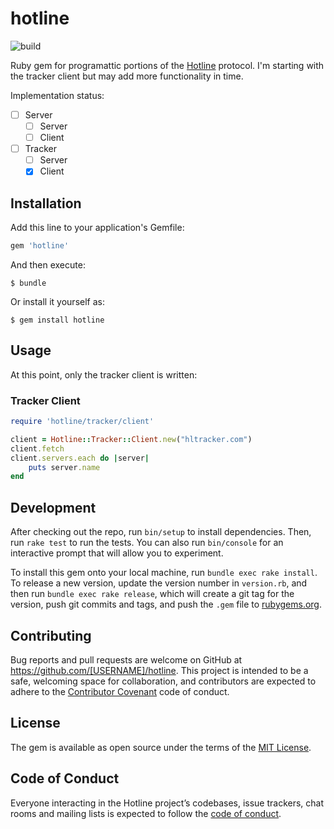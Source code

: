 # hotline

![build](https://github.com/amoeba/hotline/workflows/Build/badge.svg)

Ruby gem for programattic portions of the [Hotline](https://en.wikipedia.org/wiki/Hotline_Communications) protocol.
I'm starting with the tracker client but may add more functionality in time.

Implementation status:

- [ ] Server
  - [ ] Server
  - [ ] Client
- [ ] Tracker
  - [ ] Server
  - [x] Client

## Installation

Add this line to your application's Gemfile:

```ruby
gem 'hotline'
```

And then execute:

    $ bundle

Or install it yourself as:

    $ gem install hotline

## Usage

At this point, only the tracker client is written:

### Tracker Client

```ruby
require 'hotline/tracker/client'

client = Hotline::Tracker::Client.new("hltracker.com")
client.fetch
client.servers.each do |server|
    puts server.name
end
```

## Development

After checking out the repo, run `bin/setup` to install dependencies. Then, run `rake test` to run the tests. You can also run `bin/console` for an interactive prompt that will allow you to experiment.

To install this gem onto your local machine, run `bundle exec rake install`. To release a new version, update the version number in `version.rb`, and then run `bundle exec rake release`, which will create a git tag for the version, push git commits and tags, and push the `.gem` file to [rubygems.org](https://rubygems.org).

## Contributing

Bug reports and pull requests are welcome on GitHub at https://github.com/[USERNAME]/hotline. This project is intended to be a safe, welcoming space for collaboration, and contributors are expected to adhere to the [Contributor Covenant](http://contributor-covenant.org) code of conduct.

## License

The gem is available as open source under the terms of the [MIT License](https://opensource.org/licenses/MIT).

## Code of Conduct

Everyone interacting in the Hotline project’s codebases, issue trackers, chat rooms and mailing lists is expected to follow the [code of conduct](https://github.com/[USERNAME]/hotline/blob/master/CODE_OF_CONDUCT.md).
